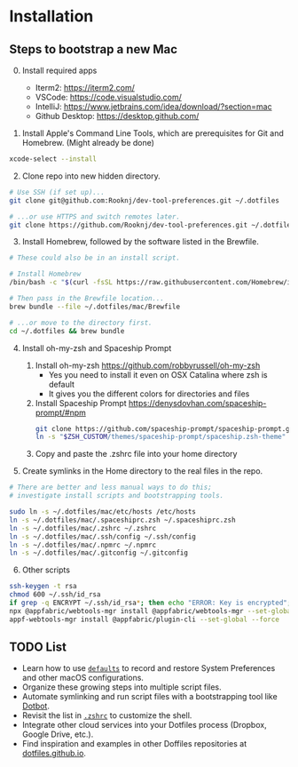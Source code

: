# Installation

## Steps to bootstrap a new Mac
0. Install required apps

    - Iterm2: https://iterm2.com/
    - VSCode: https://code.visualstudio.com/
    - IntelliJ: https://www.jetbrains.com/idea/download/?section=mac
    - Github Desktop: https://desktop.github.com/

1. Install Apple's Command Line Tools, which are prerequisites for Git and Homebrew. (Might already be done)

```zsh
xcode-select --install
```


2. Clone repo into new hidden directory.

```zsh
# Use SSH (if set up)...
git clone git@github.com:Rooknj/dev-tool-preferences.git ~/.dotfiles

# ...or use HTTPS and switch remotes later.
git clone https://github.com/Rooknj/dev-tool-preferences.git ~/.dotfiles
```

3. Install Homebrew, followed by the software listed in the Brewfile.

```zsh
# These could also be in an install script.

# Install Homebrew
/bin/bash -c "$(curl -fsSL https://raw.githubusercontent.com/Homebrew/install/HEAD/install.sh)"

# Then pass in the Brewfile location...
brew bundle --file ~/.dotfiles/mac/Brewfile

# ...or move to the directory first.
cd ~/.dotfiles && brew bundle
```

4. Install oh-my-zsh and Spaceship Prompt
    1. Install oh-my-zsh https://github.com/robbyrussell/oh-my-zsh
        - Yes you need to install it even on OSX Catalina where zsh is default
        - It gives you the different colors for directories and files
    2. Install Spaceship Prompt https://denysdovhan.com/spaceship-prompt/#npm
        ```zsh
        git clone https://github.com/spaceship-prompt/spaceship-prompt.git "$ZSH_CUSTOM/themes/spaceship-prompt" --depth=1
        ln -s "$ZSH_CUSTOM/themes/spaceship-prompt/spaceship.zsh-theme" "$ZSH_CUSTOM/themes/spaceship.zsh-theme"
        ```
    3. Copy and paste the .zshrc file into your home directory


5. Create symlinks in the Home directory to the real files in the repo.

```zsh
# There are better and less manual ways to do this;
# investigate install scripts and bootstrapping tools.

sudo ln -s ~/.dotfiles/mac/etc/hosts /etc/hosts
ln -s ~/.dotfiles/mac/.spaceshiprc.zsh ~/.spaceshiprc.zsh
ln -s ~/.dotfiles/mac/.zshrc ~/.zshrc
ln -s ~/.dotfiles/mac/.ssh/config ~/.ssh/config
ln -s ~/.dotfiles/mac/.npmrc ~/.npmrc
ln -s ~/.dotfiles/mac/.gitconfig ~/.gitconfig
```

6. Other scripts
```zsh
ssh-keygen -t rsa
chmod 600 ~/.ssh/id_rsa
if grep -q ENCRYPT ~/.ssh/id_rsa*; then echo "ERROR: Key is encrypted"; else echo "Key is good."; fi
npx @appfabric/webtools-mgr install @appfabric/webtools-mgr --set-global --force
appf-webtools-mgr install @appfabric/plugin-cli --set-global --force

```

## TODO List

- Learn how to use [`defaults`](https://macos-defaults.com/#%F0%9F%99%8B-what-s-a-defaults-command) to record and restore System Preferences and other macOS configurations.
- Organize these growing steps into multiple script files.
- Automate symlinking and run script files with a bootstrapping tool like [Dotbot](https://github.com/anishathalye/dotbot).
- Revisit the list in [`.zshrc`](.zshrc) to customize the shell.
- Integrate other cloud services into your Dotfiles process (Dropbox, Google Drive, etc.).
- Find inspiration and examples in other Doffiles repositories at [dotfiles.github.io](https://dotfiles.github.io/).
